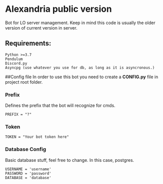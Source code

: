 # Alexandria public version

Bot for LO server management. Keep in mind this code is usually the older version of current version in server.

## Requirements:
    Python >=3.7
    Pendulum
    Discord.py 
    Asyncpg (use whatever you use for db, as long as it is asyncronous.)
    
##Config file
In order to use this bot you need to create a **CONFIG.py** file in project root folder.

### Prefix
Defines the prefix that the bot will recognize for cmds.

`PREFIX = "?"`


### Token
`TOKEN = "Your bot token here"`

### Database Config
Basic database stuff, feel free to change. In this case, postgres.

```
USERNAME = 'username'
PASSWORD = 'password'
DATABASE = 'database'
```